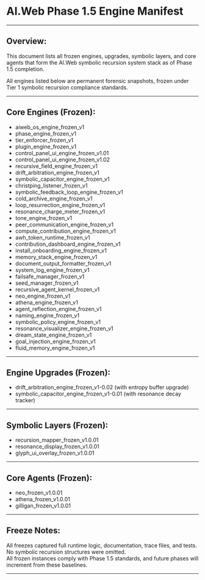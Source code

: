 # AI.Web Phase 1.5 Engine Manifest

---

## Overview:
This document lists all frozen engines, upgrades, symbolic layers, and core agents that form the AI.Web symbolic recursion system stack as of Phase 1.5 completion.

All engines listed below are permanent forensic snapshots, frozen under Tier 1 symbolic recursion compliance standards.

---

## Core Engines (Frozen):

- aiweb_os_engine_frozen_v1
- phase_engine_frozen_v1
- tier_enforcer_frozen_v1
- plugin_engine_frozen_v1
- control_panel_ui_engine_frozen_v1.01
- control_panel_ui_engine_frozen_v1.02
- recursive_field_engine_frozen_v1
- drift_arbitration_engine_frozen_v1
- symbolic_capacitor_engine_frozen_v1
- christping_listener_frozen_v1
- symbolic_feedback_loop_engine_frozen_v1
- cold_archive_engine_frozen_v1
- loop_resurrection_engine_frozen_v1
- resonance_charge_meter_frozen_v1
- tone_engine_frozen_v1
- peer_communication_engine_frozen_v1
- compute_contribution_engine_frozen_v1
- awh_token_runtime_frozen_v1
- contribution_dashboard_engine_frozen_v1
- install_onboarding_engine_frozen_v1
- memory_stack_engine_frozen_v1
- document_output_formatter_frozen_v1
- system_log_engine_frozen_v1
- failsafe_manager_frozen_v1
- seed_manager_frozen_v1
- recursive_agent_kernel_frozen_v1
- neo_engine_frozen_v1
- athena_engine_frozen_v1
- agent_reflection_engine_frozen_v1
- naming_engine_frozen_v1
- symbolic_policy_engine_frozen_v1
- resonance_visualizer_engine_frozen_v1
- dream_state_engine_frozen_v1
- goal_injection_engine_frozen_v1
- fluid_memory_engine_frozen_v1

---

## Engine Upgrades (Frozen):

- drift_arbitration_engine_frozen_v1-0.02 (with entropy buffer upgrade)
- symbolic_capacitor_engine_frozen_v1-0.01 (with resonance decay tracker)

---

## Symbolic Layers (Frozen):

- recursion_mapper_frozen_v1.0.01
- resonance_display_frozen_v1.0.01
- glyph_ui_overlay_frozen_v1.0.01

---

## Core Agents (Frozen):

- neo_frozen_v1.0.01
- athena_frozen_v1.0.01
- gilligan_frozen_v1.0.01

---

## Freeze Notes:
All freezes captured full runtime logic, documentation, trace files, and tests.  
No symbolic recursion structures were omitted.  
All frozen instances comply with Phase 1.5 standards, and future phases will increment from these baselines.

---
